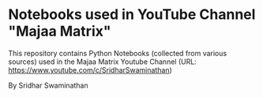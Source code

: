 # Notebooks used in YouTube Channel "Majaa Matrix"

This repository contains Python Notebooks (collected from various sources) used in the Majaa Matrix Youtube Channel (URL: https://www.youtube.com/c/SridharSwaminathan)

By
Sridhar Swaminathan
